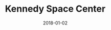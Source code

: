 ---
layout: site
title: "Kennedy Space Center"
date: 2018-01-02
categories: [education]
version: 1.5.8
major: 1
minor: 5
patch: 8
slug: kennedy-space-center
link: https://www.kennedyspacecenter.com/
permalink: /sites/:slug
---